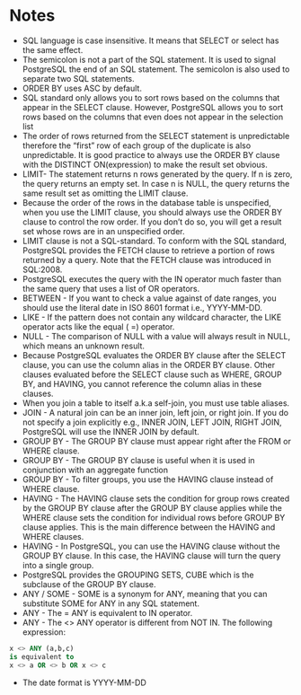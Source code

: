 # Notes

- SQL language is case insensitive. It means that SELECT or select has the same effect.
- The semicolon is not a part of the SQL statement. It is used to signal PostgreSQL the end of an SQL statement. The semicolon is also used to separate two SQL statements.
- ORDER BY uses ASC by default.
- SQL standard only allows you to sort rows based on the columns that appear in the SELECT clause. However, PostgreSQL allows you to sort rows based on the columns that even does not appear in the selection list
- The order of rows returned from the SELECT statement is unpredictable therefore the “first” row of each group of the duplicate is also unpredictable. It is good practice to always use the ORDER BY clause with the DISTINCT ON(expression) to make the result set obvious.
- LIMIT- The statement returns n rows generated by the query. If n is zero, the query returns an empty set. In case n is NULL, the query returns the same result set as omitting the LIMIT clause.
- Because the order of the rows in the database table is unspecified, when you use the LIMIT clause, you should always use the ORDER BY clause to control the row order. If you don’t do so, you will get a result set whose rows are in an unspecified order.
- LIMIT clause is not a SQL-standard. To conform with the SQL standard, PostgreSQL provides the FETCH clause to retrieve a portion of rows returned by a query. Note that the FETCH clause was introduced in SQL:2008.
- PostgreSQL executes the query with the IN operator much faster than the same query that uses a list of OR operators.
- BETWEEN - If you want to check a value against of date ranges, you should use the literal date in ISO 8601 format i.e., YYYY-MM-DD.
- LIKE - If the pattern does not contain any wildcard character, the LIKE operator acts like the equal ( =) operator.
- NULL - The comparison of NULL with a value will always result in NULL, which means an unknown result.
- Because PostgreSQL evaluates the ORDER BY clause after the SELECT clause, you can use the column alias in the ORDER BY clause. Other clauses evaluated before the SELECT clause such as WHERE, GROUP BY, and HAVING, you cannot reference the column alias in these clauses.
- When you join a table to itself a.k.a self-join, you must use table aliases.
- JOIN - A natural join can be an inner join, left join, or right join. If you do not specify a join explicitly e.g., INNER JOIN, LEFT JOIN, RIGHT JOIN, PostgreSQL will use the INNER JOIN by default.
- GROUP BY - The GROUP BY clause must appear right after the FROM or WHERE clause.
- GROUP BY - The GROUP BY clause is useful when it is used in conjunction with an aggregate function
- GROUP BY - To filter groups, you use the HAVING clause instead of WHERE clause.
- HAVING - The HAVING clause sets the condition for group rows created by the GROUP BY clause after the GROUP BY clause applies while the WHERE clause sets the condition for individual rows before GROUP BY clause applies. This is the main difference between the HAVING and WHERE clauses.
- HAVING - In PostgreSQL, you can use the HAVING clause without the GROUP BY clause. In this case, the HAVING clause will turn the query into a single group.
- PostgreSQL provides the GROUPING SETS, CUBE which is the subclause of the GROUP BY clause.
- ANY / SOME - SOME is a synonym for ANY, meaning that you can substitute SOME for ANY in any SQL statement.
- ANY - The = ANY is equivalent to IN operator.
- ANY - The <> ANY operator is different from NOT IN. The following expression:

```SQL
x <> ANY (a,b,c)
is equivalent to
x <> a OR <> b OR x <> c
```

- The date format is YYYY-MM-DD
